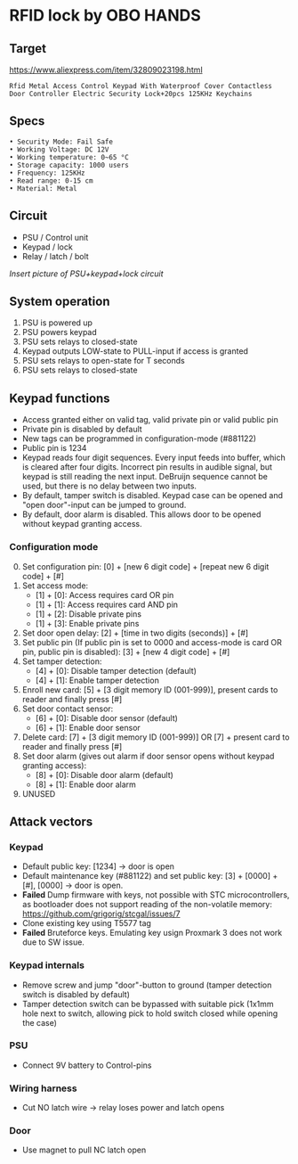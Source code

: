 # RFID lock by OBO HANDS

## Target
https://www.aliexpress.com/item/32809023198.html
```
Rfid Metal Access Control Keypad With Waterproof Cover Contactless Door Controller Electric Security Lock+20pcs 125KHz Keychains
```

## Specs
```
• Security Mode: Fail Safe
• Working Voltage: DC 12V
• Working temperature: 0~65 °C
• Storage capacity: 1000 users
• Frequency: 125KHz
• Read range: 0-15 cm
• Material: Metal
```

## Circuit

* PSU / Control unit
* Keypad / lock
* Relay / latch / bolt

*Insert picture of PSU+keypad+lock circuit*


## System operation

1. PSU is powered up
2. PSU powers keypad
3. PSU sets relays to closed-state
4. Keypad outputs LOW-state to PULL-input if access is granted
5. PSU sets relays to open-state for T seconds
6. PSU sets relays to closed-state


## Keypad functions

* Access granted either on valid tag, valid private pin or valid public pin
* Private pin is disabled by default
* New tags can be programmed in configuration-mode (#881122)
* Public pin is 1234
* Keypad reads four digit sequences. Every input feeds into buffer, which is cleared after four digits. Incorrect pin results in audible signal, but keypad is still reading the next input. DeBruijn sequence cannot be used, but there is no delay between two inputs.
* By default, tamper switch is disabled. Keypad case can be opened and "open door"-input can be jumped to ground.
* By default, door alarm is disabled. This allows door to be opened without keypad granting access.


### Configuration mode

0. Set configuration pin: [0] + [new 6 digit code] + [repeat new 6 digit code] + [#]
1. Set access mode:
   * [1] + [0]: Access requires card OR pin
   * [1] + [1]: Access requires card AND pin
   * [1] + [2]: Disable private pins
   * [1] + [3]: Enable private pins
2. Set door open delay: [2] + [time in two digits (seconds)] + [#]
3. Set public pin (If public pin is set to 0000 and access-mode is card OR pin, public pin is disabled): [3] + [new 4 digit code] + [#]
4. Set tamper detection: 
   * [4] + [0]: Disable tamper detection (default)
   * [4] + [1]: Enable tamper detection
5. Enroll new card: [5] + [3 digit memory ID (001-999)], present cards to reader and finally press [#]
6. Set door contact sensor: 
   * [6] + [0]: Disable door sensor (default)
   * [6] + [1]: Enable door sensor
7. Delete card: [7] + [3 digit memory ID (001-999)] OR [7] + present card to reader and finally press [#]
8. Set door alarm (gives out alarm if door sensor opens without keypad granting access): 
   * [8] + [0]: Disable door alarm (default)
   * [8] + [1]: Enable door alarm
9. UNUSED


## Attack vectors

### Keypad
* Default public key: [1234] -> door is open
* Default maintenance key (#881122) and set public key: [3] + [0000] + [#], [0000] -> door is open.
* **Failed** Dump firmware with keys, not possible with STC microcontrollers, as bootloader does not support reading of the non-volatile memory: https://github.com/grigorig/stcgal/issues/7
* Clone existing key using T5577 tag
* **Failed** Bruteforce keys. Emulating key usign Proxmark 3 does not work due to SW issue.

### Keypad internals
* Remove screw and jump "door"-button to ground (tamper detection switch is disabled by default)
* Tamper detection switch can be bypassed with suitable pick (1x1mm hole next to switch, allowing pick to hold switch closed while opening the case)

### PSU
* Connect 9V battery to Control-pins

### Wiring harness
* Cut NO latch wire -> relay loses power and latch opens

### Door
* Use magnet to pull NC latch open
